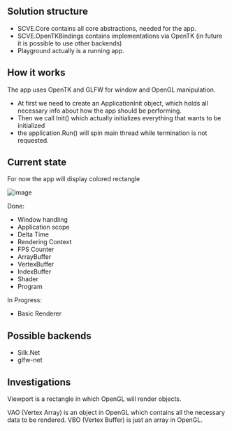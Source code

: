 ## Solution structure
- SCVE.Core contains all core abstractions, needed for the app.
- SCVE.OpenTKBindings contains implementations via OpenTK (in future it is possible to use other backends)
- Playground actually is a running app.

## How it works
The app uses OpenTK and GLFW for window and OpenGL manipulation.

- At first we need to create an ApplicationInit object, which holds all necessary info about how the app should be performing.
- Then we call Init() which actually initializes everything that wants to be initialized
- the application.Run() will spin main thread while termination is not requested.

## Current state
For now the app will display colored rectangle

![image](https://user-images.githubusercontent.com/44116740/137251769-ec6802f0-4337-4f71-894f-0a3f544b907c.png)

Done: 
- Window handling
- Application scope
- Delta Time
- Rendering Context
- FPS Counter
- ArrayBuffer
- VertexBuffer
- IndexBuffer
- Shader
- Program

In Progress: 
- Basic Renderer

## Possible backends
- Silk.Net
- glfw-net

## Investigations

Viewport is a rectangle in which OpenGL will render objects. 

VAO (Vertex Array) is an object in OpenGL which contains all the necessary data to be rendered. 
VBO (Vertex Buffer) is just an array in OpenGL.